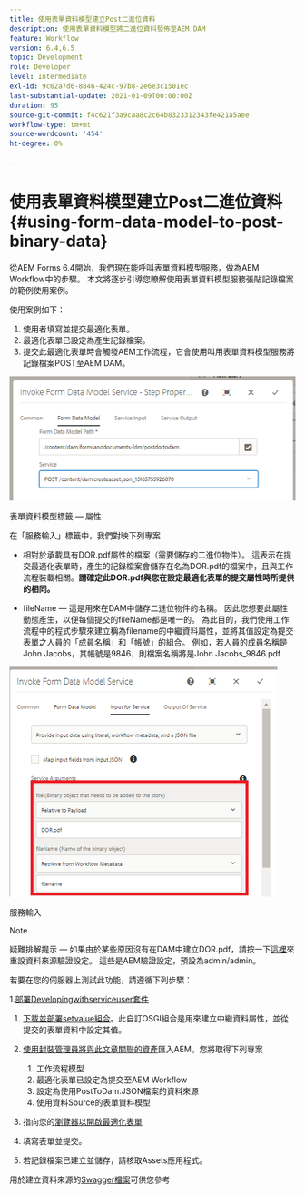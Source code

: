 ```yaml
---
title: 使用表單資料模型建立Post二進位資料
description: 使用表單資料模型將二進位資料發佈至AEM DAM
feature: Workflow
version: 6.4,6.5
topic: Development
role: Developer
level: Intermediate
exl-id: 9c62a7d6-8846-424c-97b8-2e6e3c1501ec
last-substantial-update: 2021-01-09T00:00:00Z
duration: 95
source-git-commit: f4c621f3a9caa8c2c64b8323312343fe421a5aee
workflow-type: tm+mt
source-wordcount: '454'
ht-degree: 0%

---
```


# 使用表單資料模型建立Post二進位資料{#using-form-data-model-to-post-binary-data}

從AEM Forms 6.4開始，我們現在能呼叫表單資料模型服務，做為AEM Workflow中的步驟。 本文將逐步引導您瞭解使用表單資料模型服務張貼記錄檔案的範例使用案例。

使用案例如下：

1. 使用者填寫並提交最適化表單。
1. 最適化表單已設定為產生記錄檔案。
1. 提交此最適化表單時會觸發AEM工作流程，它會使用叫用表單資料模型服務將記錄檔案POST至AEM DAM。

![posttodam](assets/posttodamshot1.png)

表單資料模型標籤 — 屬性

在「服務輸入」標籤中，我們對映下列專案

* 相對於承載具有DOR.pdf屬性的檔案（需要儲存的二進位物件）。 這表示在提交最適化表單時，產生的記錄檔案會儲存在名為DOR.pdf的檔案中，且與工作流程裝載相關。**請確定此DOR.pdf與您在設定最適化表單的提交屬性時所提供的相同。**

* fileName — 這是用來在DAM中儲存二進位物件的名稱。 因此您想要此屬性動態產生，以便每個提交的fileName都是唯一的。 為此目的，我們使用工作流程中的程式步驟來建立稱為filename的中繼資料屬性，並將其值設定為提交表單之人員的「成員名稱」和「帳號」的組合。 例如，若人員的成員名稱是John Jacobs，其帳號是9846，則檔案名稱將是John Jacobs_9846.pdf

![fdmserviceinput](assets/fdminputservice.png)

服務輸入

>[!NOTE]
>
>疑難排解提示 — 如果由於某些原因沒有在DAM中建立DOR.pdf，請按一下[這裡](http://localhost:4502/mnt/overlay/fd/fdm/gui/components/admin/fdmcloudservice/properties.html?item=%2Fconf%2Fglobal%2Fsettings%2Fcloudconfigs%2Ffdm%2Fpostdortodam)來重設資料來源驗證設定。 這些是AEM驗證設定，預設為admin/admin。

若要在您的伺服器上測試此功能，請遵循下列步驟：

1.[部署Developingwithserviceuser套件](/help/forms/assets/common-osgi-bundles/DevelopingWithServiceUser.jar)

1. [下載並部署setvalue組合](/help/forms/assets/common-osgi-bundles/SetValueApp.core-1.0-SNAPSHOT.jar)。此自訂OSGI組合是用來建立中繼資料屬性，並從提交的表單資料中設定其值。

1. [使用封裝管理員將與此文章關聯的資產](assets/postdortodam.zip)匯入AEM。您將取得下列專案

   1. 工作流程模型
   1. 最適化表單已設定為提交至AEM Workflow
   1. 設定為使用PostToDam.JSON檔案的資料來源
   1. 使用資料Source的表單資料模型

1. 指向您的[瀏覽器以開啟最適化表單](http://localhost:4502/content/dam/formsanddocuments/helpx/timeoffrequestform/jcr:content?wcmmode=disabled)
1. 填寫表單並提交。
1. 若記錄檔案已建立並儲存，請核取Assets應用程式。


用於建立資料來源的[Swagger檔案](http://localhost:4502/conf/global/settings/cloudconfigs/fdm/postdortodam/jcr:content/swaggerFile)可供您參考
